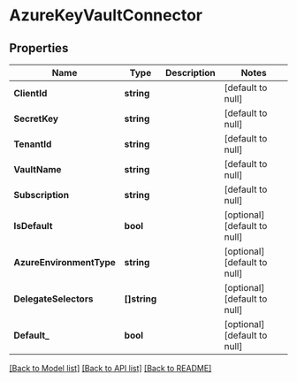 # AzureKeyVaultConnector

## Properties
Name | Type | Description | Notes
------------ | ------------- | ------------- | -------------
**ClientId** | **string** |  | [default to null]
**SecretKey** | **string** |  | [default to null]
**TenantId** | **string** |  | [default to null]
**VaultName** | **string** |  | [default to null]
**Subscription** | **string** |  | [default to null]
**IsDefault** | **bool** |  | [optional] [default to null]
**AzureEnvironmentType** | **string** |  | [optional] [default to null]
**DelegateSelectors** | **[]string** |  | [optional] [default to null]
**Default_** | **bool** |  | [optional] [default to null]

[[Back to Model list]](../README.md#documentation-for-models) [[Back to API list]](../README.md#documentation-for-api-endpoints) [[Back to README]](../README.md)

